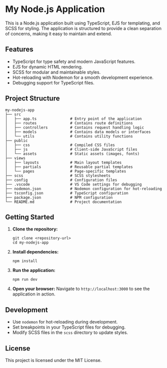 # My Node.js Application

This is a Node.js application built using TypeScript, EJS for templating, and SCSS for styling. The application is structured to provide a clean separation of concerns, making it easy to maintain and extend.

## Features

- TypeScript for type safety and modern JavaScript features.
- EJS for dynamic HTML rendering.
- SCSS for modular and maintainable styles.
- Hot-reloading with Nodemon for a smooth development experience.
- Debugging support for TypeScript files.

## Project Structure

```
my-nodejs-app
├── src
│   ├── app.ts               # Entry point of the application
│   ├── routes               # Contains route definitions
│   ├── controllers          # Contains request handling logic
│   ├── models               # Contains data models or interfaces
│   └── utils                # Contains utility functions
├── public
│   ├── css                  # Compiled CSS files
│   ├── js                   # Client-side JavaScript files
│   └── assets               # Static assets (images, fonts)
├── views
│   ├── layouts              # Main layout templates
│   ├── partials             # Reusable partial templates
│   └── pages                # Page-specific templates
├── scss                     # SCSS stylesheets
├── config                   # Configuration files
├── .vscode                  # VS Code settings for debugging
├── nodemon.json             # Nodemon configuration for hot-reloading
├── tsconfig.json            # TypeScript configuration
├── package.json             # NPM configuration
└── README.md                # Project documentation
```

## Getting Started

1. **Clone the repository:**
   ```
   git clone <repository-url>
   cd my-nodejs-app
   ```

2. **Install dependencies:**
   ```
   npm install
   ```

3. **Run the application:**
   ```
   npm run dev
   ```

4. **Open your browser:**
   Navigate to `http://localhost:3000` to see the application in action.

## Development

- Use `nodemon` for hot-reloading during development.
- Set breakpoints in your TypeScript files for debugging.
- Modify SCSS files in the `scss` directory to update styles.

## License

This project is licensed under the MIT License.
